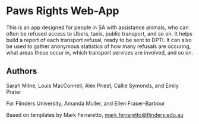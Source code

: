 # Paws Rights Web-App

This is an app designed for people in SA with assistance animals, who can often be refused access to Ubers, taxis, public transport, and so on. It helps build a report of each transport refusal, ready to be sent to DPTI. It can also be used to gather anonymous statistics of how many refusals are occuring, what areas these occur in, which transport services are involved, and so on.

## Authors

Sarah Milne, Louis MacConnell, Alex Priest, Callie Symonds, and Emily Prater

For Flinders University, Amanda Muller, and Ellen Fraser-Barbour

Based on templates by Mark Ferraretto, mark.ferraretto@flinders.edu.au
